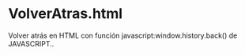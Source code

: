 # VolverAtras.html
Volver atrás en HTML con función javascript:window.history.back() de JAVASCRIPT..
